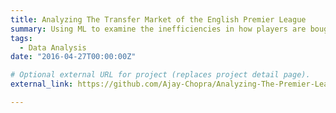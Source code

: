 ```yaml
---
title: Analyzing The Transfer Market of the English Premier League
summary: Using ML to examine the inefficiencies in how players are bought and sold in the most popular football league in the world.
tags:
  - Data Analysis
date: "2016-04-27T00:00:00Z"

# Optional external URL for project (replaces project detail page).
external_link: https://github.com/Ajay-Chopra/Analyzing-The-Premier-League-Transfer-Market

---
```

